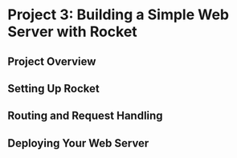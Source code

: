 # Project 3: Building a Simple Web Server with Rocket

## Project Overview

## Setting Up Rocket

## Routing and Request Handling

## Deploying Your Web Server
